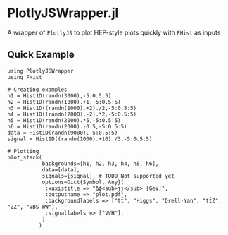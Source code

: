 # PlotlyJSWrapper.jl

A wrapper of ```PlotlyJS``` to plot HEP-style plots quickly with ```FHist``` as inputs

## Quick Example

    using PlotlyJSWrapper
    using FHist

    # Creating examples
    h1 = Hist1D(randn(3000),-5:0.5:5)
    h2 = Hist1D(randn(1000).+1,-5:0.5:5)
    h3 = Hist1D((randn(1000).+2)./2,-5:0.5:5)
    h4 = Hist1D((randn(2000).-2).*2,-5:0.5:5)
    h5 = Hist1D(randn(2000).*5,-5:0.5:5)
    h6 = Hist1D(randn(2000).-0.5,-5:0.5:5)
    data = Hist1D(randn(9000),-5:0.5:5)
    signal = Hist1D((randn(1000).+10)./3,-5:0.5:5)

    # Plotting
    plot_stack(
               backgrounds=[h1, h2, h3, h4, h5, h6],
               data=[data],
               signals=[signal], # TODO Not supported yet
               options=Dict{Symbol, Any}(
                :xaxistitle => "Δϕ<sub>jj</sub> [GeV]",
                :outputname => "plot.pdf",
                :backgroundlabels => ["tt̄", "Higgs", "Drell-Yan", "tt̄Z", "ZZ", "VBS WW"],
                :signallabels => ["VVH"],
               )
              )
